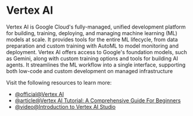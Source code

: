 # Vertex AI

Vertex AI is Google Cloud's fully-managed, unified development platform for building, training, deploying, and managing machine learning (ML) models at scale. It provides tools for the entire ML lifecycle, from data preparation and custom training with AutoML to model monitoring and deployment. Vertex AI offers access to Google's foundation models, such as Gemini, along with custom training options and tools for building AI agents. It streamlines the ML workflow into a single interface, supporting both low-code and custom development on managed infrastructure

Visit the following resources to learn more:

- [@official@Vertex AI](https://cloud.google.com/generative-ai-studio?hl=en)
- [@article@Vertex AI Tutorial: A Comprehensive Guide For Beginners](https://www.datacamp.com/tutorial/vertex-ai-tutorial)
- [@video@Introduction to Vertex AI Studio](https://www.youtube.com/watch?v=KWarqNq195M)